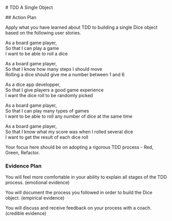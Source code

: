 # TDD A Single Object

## Action Plan

Apply what you have learned about TDD to building a single Dice object based on the following user stories.

As a board game player,   
So that I can play a game   
I want to be able to roll a dice     

As a board game player,   
So that I know how many steps I should move   
Rolling a dice should give me a number between 1 and 6    

As a dice app developper,   
So that I give players a good game experience   
I want the dice roll to be randomly picked    

As a board game player,   
So that I can play many types of games    
I want to be able to roll any number of dice at the same time   

As a board game player,   
So that I know what my score was when I rolled several dice   
I want to get the result of each dice roll    

Your focus here should be on adopting a rigorous TDD process - Red, Green, Refactor.

### Evidence Plan ###

You will feel more comfortable in your ability to explain all stages of the TDD process. (emotional evidence)

You will document the process you followed in order to build the Dice object. (empirical evidence)

You will discuss and receive feedback on your process with a coach. (credible evidence)
